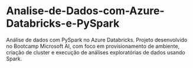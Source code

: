 # Analise-de-Dados-com-Azure-Databricks-e-PySpark
Análise de dados com PySpark no Azure Databricks. Projeto desenvolvido no Bootcamp Microsoft AI, com foco em provisionamento de ambiente, criação de cluster e execução de análises exploratórias de dados usando Spark.

